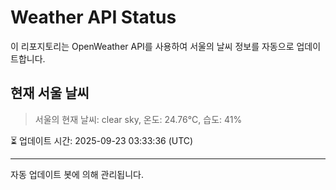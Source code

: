 
# Weather API Status

이 리포지토리는 OpenWeather API를 사용하여 서울의 날씨 정보를 자동으로 업데이트합니다.

## 현재 서울 날씨
> 서울의 현재 날씨: clear sky, 온도: 24.76°C, 습도: 41%

⏳ 업데이트 시간: 2025-09-23 03:33:36 (UTC)

---
자동 업데이트 봇에 의해 관리됩니다.
